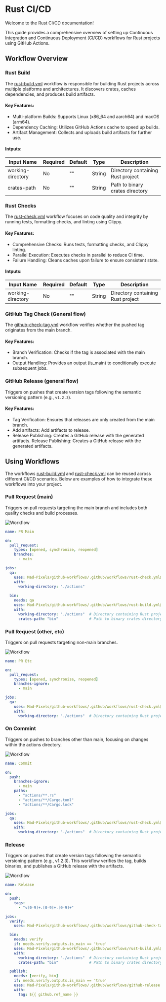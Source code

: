 # Rust CI/CD
Welcome to the Rust CI/CD documentation!

This guide provides a comprehensive overview of setting up Continuous Integration and Continuous Deployment (CI/CD) workflows for Rust projects using GitHub Actions.

## Workflow Overview
### Rust Build
The [rust-build.yml](https://github.com/Mad-Pixels/github-workflows/blob/main/.github/workflows/rust-build.yml) workflow is responsible for building Rust projects across multiple platforms and architectures. It discovers crates, caches dependencies, and produces build artifacts.

#### Key Features:
- Multi-platform Builds: Supports Linux (x86_64 and aarch64) and macOS (arm64).
- Dependency Caching: Utilizes GitHub Actions cache to speed up builds.
- Artifact Management: Collects and uploads build artifacts for further use.

#### Intputs:
| Input Name        | Required | Default     | Type   | Description                      |
|-------------------|----------|-------------|--------|----------------------------------|
| working-directory | No       | ""          | String | Directory containing Rust project|
| crates-path       | No       | ""          | String | Path to binary crates directory  |

### Rust Checks
The [rust-check.yml](https://github.com/Mad-Pixels/github-workflows/blob/main/.github/workflows/rust-check.yml) workflow focuses on code quality and integrity by running tests, formatting checks, and linting using Clippy.

#### Key Features:
- Comprehensive Checks: Runs tests, formatting checks, and Clippy linting.
- Parallel Execution: Executes checks in parallel to reduce CI time.
- Failure Handling: Cleans caches upon failure to ensure consistent state.

#### Intputs:
| Input Name        | Required | Default     | Type   | Description                      |
|-------------------|----------|-------------|--------|----------------------------------|
| working-directory | No       | ""          | String | Directory containing Rust project|

### GitHub Tag Check (General flow)
The [github-check-tag.yml](https://github.com/Mad-Pixels/github-workflows/blob/main/.github/workflows/github-check-tag.yml) workflow verifies whether the pushed tag originates from the main branch.

#### Key Features:
- Branch Verification: Checks if the tag is associated with the main branch.
- Output Handling: Provides an output (is_main) to conditionally execute subsequent jobs.

### GitHub Release (general flow)
Triggers on pushes that create version tags following the semantic versioning pattern (e.g., `v1.2.3`).

#### Key Features:
- Tag Verification: Ensures that releases are only created from the main branch.
- Add artifacts: Add artifacts to release.
- Release Publishing: Creates a GitHub release with the generated artifacts.
Release Publishing: Creates a GitHub release with the generated artifacts.

## Using Workflows
The workflows [rust-build.yml](https://github.com/Mad-Pixels/github-workflows/blob/main/.github/workflows/rust-build.yml) and [rust-check.yml](https://github.com/Mad-Pixels/github-workflows/blob/main/.github/workflows/rust-check.yml) can be reused across different CI/CD scenarios. Below are examples of how to integrate these workflows into your project.

### Pull Request (main)
Triggers on pull requests targeting the main branch and includes both quality checks and build processes.

![Workflow](../media/rust-pr-main.svg)

```yaml
name: PR Main

on:
  pull_request:
    types: [opened, synchronize, reopened]
    branches:
      - main

jobs:
  qa:
    uses: Mad-Pixels/github-workflows/.github/workflows/rust-check.yml@main
    with:
      working-directory: "./actions"
  
  bin:
    needs: qa
    uses: Mad-Pixels/github-workflows/.github/workflows/rust-build.yml@main
    with:
      working-directory: "./actions"  # Directory containing Rust project
      crates-path: "bin"              # Path to binary crates directory
```

### Pull Request (other, etc)
Triggers on pull requests targeting non-main branches.

![Workflow](../media/rust-pr-common.svg)

```yaml
name: PR Etc

on:
  pull_request:
    types: [opened, synchronize, reopened]
    branches-ignore:
      - main

jobs:
  qa:
    uses: Mad-Pixels/github-workflows/.github/workflows/rust-check.yml@main
    with:
      working-directory: "./actions"  # Directory containing Rust project
```

### On Commint
Triggers on pushes to branches other than main, focusing on changes within the actions directory.

![Workflow](../media/rust-commit.svg)

```yaml
name: Commit

on:
  push:
    branches-ignore:
      - main
    paths:
      - "actions/**.rs"
      - "actions/**/Cargo.toml"
      - "actions/**/Cargo.lock"

jobs:
  qa:
    uses: Mad-Pixels/github-workflows/.github/workflows/rust-check.yml@main
    with:
      working-directory: "./actions"  # Directory containing Rust project
```

### Release
Triggers on pushes that create version tags following the semantic versioning pattern (e.g., v1.2.3). This workflow verifies the tag, builds binaries, and publishes a GitHub release with the artifacts.

![Workflow](../media/rust-release.svg)

```yaml
name: Release

on:
  push:
    tags:
      - "v[0-9]+.[0-9]+.[0-9]+"

jobs:
  verify:
    uses: Mad-Pixels/github-workflows/.github/workflows/github-check-tag.yml@main

  bin:
    needs: verify
    if: needs.verify.outputs.is_main == 'true'
    uses: Mad-Pixels/github-workflows/.github/workflows/rust-build.yml@main
    with:
      working-directory: "./actions"  # Directory containing Rust project
      crates-path: "bin"              # Path to binary crates directory

  publish:
    needs: [verify, bin]
    if: needs.verify.outputs.is_main == 'true'
    uses: Mad-Pixels/github-workflows/.github/workflows/github-release.yml@main
    with:
      tag: ${{ github.ref_name }}
```